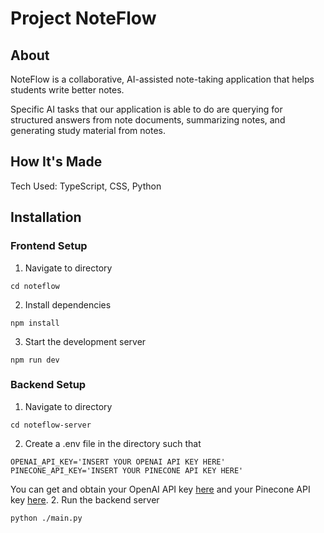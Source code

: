 # Project NoteFlow

## About

NoteFlow is a collaborative, AI-assisted note-taking application that helps students write better notes. 

Specific AI tasks that our application is able to do are querying for structured answers from note documents, summarizing notes, and generating study material from notes.

## How It's Made

Tech Used: TypeScript, CSS, Python

## Installation

### Frontend Setup
1. Navigate to directory
```
cd noteflow
```
2. Install dependencies
```
npm install
```
3. Start the development server
```
npm run dev
```
### Backend Setup
1. Navigate to directory
```
cd noteflow-server
```
2.  Create a .env file in the directory such that
```
OPENAI_API_KEY='INSERT YOUR OPENAI API KEY HERE'
PINECONE_API_KEY='INSERT YOUR PINECONE API KEY HERE'
```
You can get and obtain your OpenAI API key [here](https://platform.openai.com/api-keys) and your Pinecone API key [here](https://docs.pinecone.io/guides/projects/manage-api-keys).
2. Run the backend server
```
python ./main.py
```